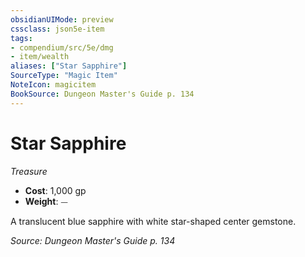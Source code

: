 ```yaml
---
obsidianUIMode: preview
cssclass: json5e-item
tags:
- compendium/src/5e/dmg
- item/wealth
aliases: ["Star Sapphire"]
SourceType: "Magic Item"
NoteIcon: magicitem
BookSource: Dungeon Master's Guide p. 134
---
```

# Star Sapphire
*Treasure*  

- **Cost**: 1,000 gp
- **Weight**: ⏤

A translucent blue sapphire with white star-shaped center gemstone.

*Source: Dungeon Master's Guide p. 134*